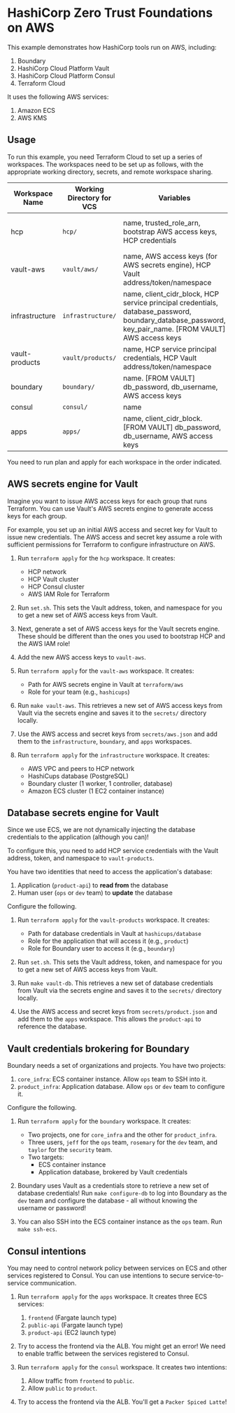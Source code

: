 # HashiCorp Zero Trust Foundations on AWS

This example demonstrates how HashiCorp tools run on AWS, including:

1. Boundary
1. HashiCorp Cloud Platform Vault
1. HashiCorp Cloud Platform Consul
1. Terraform Cloud

It uses the following AWS services:

1. Amazon ECS
1. AWS KMS

## Usage

To run this example, you need Terraform Cloud to set up a series of workspaces.
The workspaces need to be set up as follows, with the appropriate working directory, secrets,
and remote workspace sharing.

| Workspace Name | Working Directory for VCS | Variables | Remote State Sharing |
| ----------- | ----------- | ----------- | ----------- |
| hcp      | `hcp/` | name, trusted_role_arn, bootstrap AWS access keys, HCP credentials | infrastructure, consul, boundary, vault-aws |
| vault-aws      | `vault/aws/` | name, AWS access keys (for AWS secrets engine), HCP Vault address/token/namespace |  |
| infrastructure      | `infrastructure/` | name, client_cidr_block, HCP service principal credentials, database_password, boundary_database_password, key_pair_name. [FROM VAULT] AWS access keys | boundary, apps, vault-products |
| vault-products | `vault/products/` | name, HCP service principal credentials, HCP Vault address/token/namespace | boundary |
| boundary      | `boundary/` | name. [FROM VAULT] db_password, db_username, AWS access keys | |
| consul      | `consul/` | name | |
| apps      | `apps/` | name, client_cidr_block. [FROM VAULT] db_password, db_username, AWS access keys | |

You need to run plan and apply for each workspace in the order indicated.

## AWS secrets engine for Vault

Imagine you want to issue AWS access keys for each group that runs Terraform. You can use
Vault's AWS secrets engine to generate access keys for each group.

For example, you set up an initial AWS access and secret key for Vault to issue new
credentials. The AWS access and secret key assume a role with sufficient permissions
for Terraform to configure infrastructure on AWS.

1. Run `terraform apply` for the `hcp` workspace. It creates:
    - HCP network
    - HCP Vault cluster
    - HCP Consul cluster
    - AWS IAM Role for Terraform

1. Run `set.sh`. This sets the Vault address, token, and namespace for you to get
   a new set of AWS access keys from Vault.

1. Next, generate a set of AWS access keys for the Vault secrets engine. These should be
   different than the ones you used to bootstrap HCP and the AWS IAM role!

1. Add the new AWS access keys to `vault-aws`.

1. Run `terraform apply` for the `vault-aws` workspace. It creates:
    - Path for AWS secrets engine in Vault at `terraform/aws`
    - Role for your team (e.g., `hashicups`)

1. Run `make vault-aws`. This retrieves a new set of AWS access keys from Vault via
   the secrets engine and saves it to the `secrets/` directory locally.

1. Use the AWS access and secret keys from `secrets/aws.json` and add them to the
   `infrastructure`, `boundary`, and `apps` workspaces.

1. Run `terraform apply` for the `infrastructure` workspace. It creates:
    - AWS VPC and peers to HCP network
    - HashiCups database (PostgreSQL)
    - Boundary cluster (1 worker, 1 controller, database)
    - Amazon ECS cluster (1 EC2 container instance)

## Database secrets engine for Vault

Since we use ECS, we are not dynamically injecting the database credentials to the application
(although you can)!

To configure this, you need to add HCP service credentials with the Vault address, token, and
namespace to `vault-products`.

You have two identities that need to access the application's database:

1. Application (`product-api`) to __read from__ the database
1. Human user (`ops` or `dev` team) to __update__ the database

Configure the following.

1. Run `terraform apply` for the `vault-products` workspace. It creates:
    - Path for database credentials in Vault at `hashicups/database`
    - Role for the application that will access it (e.g., `product`)
    - Role for Boundary user to access it (e.g., `boundary`)

1. Run `set.sh`. This sets the Vault address, token, and namespace for you to get
   a new set of AWS access keys from Vault.

1. Run `make vault-db`. This retrieves a new set of database credentials from Vault via
   the secrets engine and saves it to the `secrets/` directory locally.

1. Use the AWS access and secret keys from `secrets/product.json` and add them to the
   `apps` workspace. This allows the `product-api` to reference the database.

## Vault credentials brokering for Boundary

Boundary needs a set of organizations and projects. You have two projects:

1. `core_infra`: ECS container instance. Allow `ops` team to SSH into it.
1. `product_infra`: Application database. Allow `ops` or `dev` team to configure it.

Configure the following.

1. Run `terraform apply` for the `boundary` workspace. It creates:
    - Two projects, one for `core_infra` and the other for `product_infra`.
    - Three users, `jeff` for the `ops` team, `rosemary` for the `dev` team,
      and `taylor` for the `security` team.
    - Two targets:
        - ECS container instance
        - Application database, brokered by Vault credentials

1. Boundary uses Vault as a credentials store to retrieve a new set of database credentials!
   Run `make configure-db` to log into Boundary as the `dev` team and configure the database -
   all without knowing the username or password!

1. You can also SSH into the ECS container instance as the `ops` team. Run `make ssh-ecs`.

## Consul intentions

You may need to control network policy between services on ECS and other services
registered to Consul. You can use intentions to secure service-to-service communication.

1. Run `terraform apply` for the `apps` workspace. It creates three ECS services:
    1. `frontend` (Fargate launch type)
    1. `public-api` (Fargate launch type)
    1. `product-api` (EC2 launch type)

1. Try to access the frontend via the ALB. You might get an error! We need to enable
   traffic between the services registered to Consul.

1. Run `terraform apply` for the `consul` workspace. It creates two intentions:
    1. Allow traffic from `frontend` to `public`.
    1. Allow `public` to `product`.

1. Try to access the frontend via the ALB. You'll get a `Packer Spiced Latte`!